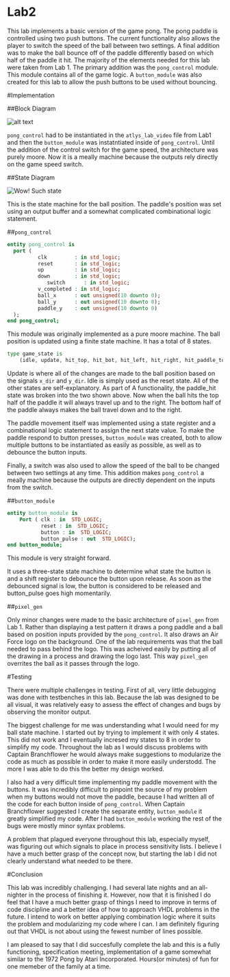 Lab2
====

This lab implements a basic version of the game pong.  The pong paddle is controlled using two push buttons.
The current functionality also allows the player to switch the speed of the ball between two settings.  A final addition was to make the ball bounce off of the paddle differently based on which half of the paddle it hit.  The majority of
the elements needed for this lab were taken from Lab 1.  The primary addition was the `pong_control` module.  This module contains all of the game logic.  A `button_module` was also created for this lab to allow the push buttons to be used without bouncing.

#Implementation

##Block Diagram

![alt text](https://raw.github.com/micfloy/Lab2/master/block_diagram.png)

`pong_control` had to be instantiated in the `atlys_lab_video` file from Lab1 and then the `button_module` was instatntiated inside of `pong_control`.  Until the addition of the control switch for the game speed, the architecture was purely moore.  Now it is a meally machine because the outputs rely directly on the game speed switch.

##State Diagram

![Wow! Such state](https://raw.github.com/micfloy/Lab2/master/state_diagram_lab2.png)

This is the state machine for the ball position.  The paddle's position was set using an output buffer and a somewhat complicated combinational logic statement. 

##`pong_control`

```VHDL
entity pong_control is
  port (
          clk         : in std_logic;
          reset       : in std_logic;
          up          : in std_logic;
          down        : in std_logic;
			 switch		 : in std_logic;
          v_completed : in std_logic;
          ball_x      : out unsigned(10 downto 0);
          ball_y      : out unsigned(10 downto 0);
          paddle_y    : out unsigned(10 downto 0)
  );
end pong_control;
```

This module was originally implemented as a pure moore machine.  The ball position is updated using a finite state machine. It has a total of 8 states.

```VHDL
type game_state is
	(idle, update, hit_top, hit_bot, hit_left, hit_right, hit_paddle_top, hit_paddle_bot);
```

Update is where all of the changes are made to the ball position based on the signals `x_dir` and `y_dir`.  Idle is simply used as the reset state.  All of the other states are self-explanatory.  As part of A functionality, the paddle_hit state was broken into the two shown above.  Now when the ball hits the top half of the paddle it will always travel up and to the right.  The bottom half of the paddle always makes the ball travel down and to the right.

The paddle movement itself was implemented using a state register and a combinational logic statement to assign the next state value.  To make the paddle respond to button presses, `button_module` was created, both to allow multiple buttons to be instantiated as easily as possible, as well as to debounce the button inputs.

Finally, a switch was also used to allow the speed of the ball to be changed between two settings at any time.  This addition makes `pong_control` a meally machine because the outputs are directly dependent on the inputs from the switch.

##`button_module`

```VHDL
entity button_module is
    Port ( clk : in  STD_LOGIC;
           reset : in  STD_LOGIC;
           button : in  STD_LOGIC;
           button_pulse : out  STD_LOGIC);
end button_module;
```

This module is very straight forward.  
	
It uses a three-state state machine to determine what state the button is and a shift register to debounce the button upon release.  As soon as the debounced signal is low, the button is considered to be released and button_pulse goes high momentarily.

##`pixel_gen`

Only minor changes were made to the basic architecture of `pixel_gen` from Lab 1.  Rather than displaying a test pattern it draws a pong paddle and a ball based on position inputs provided by the `pong_control`.  It also draws an Air Force logo on the background.  One of the lab requirements was that the ball needed to pass behind the logo.  This was acheived easily by putting all of the drawing in a process and drawing the logo last.  This way `pixel_gen` overrites the ball as it passes through the logo.

#Testing

There were multiple challenges in testing.  First of all, very little debugging was done with testbenches in this lab.  Because the lab was designed to be all visual, it was relatively easy to assess the effect of changes and bugs by observing the monitor output.

The biggest challenge for me was understanding what I would need for my ball state machine.  I started out by trying to implement it with only 4 states.  This did not work and I eventually incresed my states to 8 in order to simplify my code.  Throughout the lab as I would discuss problems with Captain Branchflower he would always make suggestions to modularize the code as much as possible in order to make it more easily understodd.  The more I was able to do this the better my design worked.

I also had a very difficult time implementing my paddle movement with the buttons.  It was incredibly difficult to pinpoint the source of my problem when my buttons would not move the paddle, because I had written all of the code for each button inside of `pong_control`.  When Captain Branchflower suggested I create the separate entity, `button_module` it greatly simplified my code.  After I had `button_module` working the rest of the bugs were mostly minor syntax problems.

A problem that plagued everyone throughout this lab, especially myself, was figuring out which signals to place in process sensitivity lists.  I believe I have a much better grasp of the concept now, but starting the lab I did not clearly understand what needed to be there.

#Conclusion

This lab was incredibly challenging.  I had several late nights and an all-nighter in the process of finishing it.  However, now that it is finished I do feel that I have a much better grasp of things I need to improve in terms of code discipline and a better idea of how to approach VHDL problems in the future.  I intend to work on better applying combination logic where it suits the problem and modularizing my code where I can.  I am definitely figuring out that VHDL is not about using the fewest number of lines possible.

I am pleased to say that I did succesfully complete the lab and this is a fully functioning, specification meeting, implementation of a game somewhat similar to the 1972 Pong by Atari Incorporated.  Hours(or minutes) of fun for one memeber of the family at a time.




